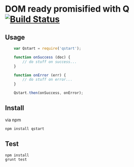 # DOM ready promisified with Q [![Build Status](https://secure.travis-ci.org/peutetre/qstart.png)](http://travis-ci.org/peutetre/qstart)
## Usage

~~~ javascript
    var Qstart = require('qstart');

    function onSuccess (doc) {
        // do stuff on success...
    }

    function onError (err) {
        // do stuff on error...
    }

    Qstart.then(onSuccess, onError);
~~~

## Install

via npm

~~~ sh
npm install qstart
~~~

## Test

~~~ sh
npm install
grunt test
~~~

